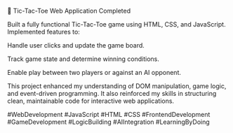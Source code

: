 🎯 Tic-Tac-Toe Web Application Completed

Built a fully functional Tic-Tac-Toe game using HTML, CSS, and JavaScript.
Implemented features to:

Handle user clicks and update the game board.

Track game state and determine winning conditions.

Enable play between two players or against an AI opponent.

This project enhanced my understanding of DOM manipulation, game logic, and event-driven programming. It also reinforced my skills in structuring clean, maintainable code for interactive web applications.

#WebDevelopment #JavaScript #HTML #CSS #FrontendDevelopment #GameDevelopment #LogicBuilding #AIIntegration #LearningByDoing
